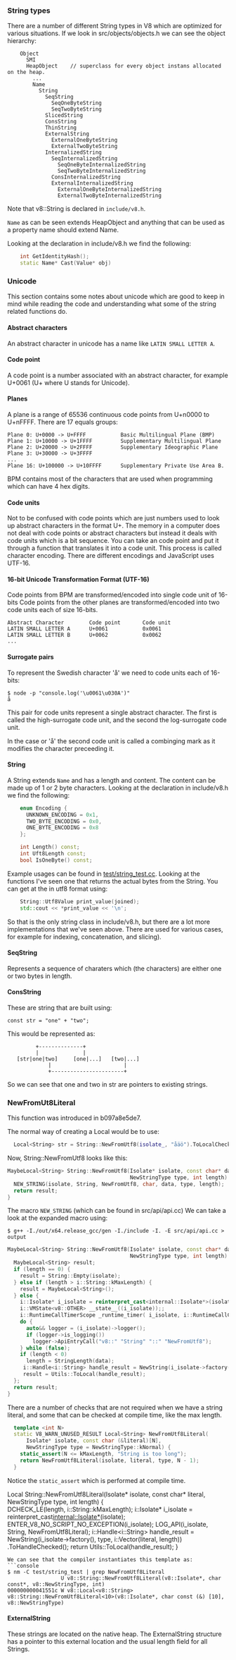 ### String types
There are a number of different String types in V8 which are optimized for various situations.
If we look in src/objects/objects.h we can see the object hierarchy:
```
    Object
      SMI
      HeapObject    // superclass for every object instans allocated on the heap.
        ...
        Name
          String
            SeqString
              SeqOneByteString
              SeqTwoByteString
            SlicedString
            ConsString
            ThinString
            ExternalString
              ExternalOneByteString
              ExternalTwoByteString
            InternalizedString
              SeqInternalizedString
                SeqOneByteInternalizedString
                SeqTwoByteInternalizedString
              ConsInternalizedString
              ExternalInternalizedString
                ExternalOneByteInternalizedString
                ExternalTwoByteInternalizedString
```

Note that v8::String is declared in `include/v8.h`.

`Name` as can be seen extends HeapObject and anything that can be used as a
property name should extend Name.

Looking at the declaration in include/v8.h we find the following:
```c++
    int GetIdentityHash();
    static Name* Cast(Value* obj)
```

### Unicode
This section contains some notes about unicode which are good to keep in mind
while reading the code and understanding what some of the string related
functions do.

#### Abstract characters
An abstract character in unicode has a name like `LATIN SMALL LETTER A`.

#### Code point
A code point is a number associated with an abstract character, for example
U+0061 (U+<hex> where U stands for Unicode).

#### Planes
A plane is a range of 65536 continuous code points from U+n0000 to U+nFFFF.
There are 17 equals groups:
```
Plane 0: U+0000 -> U+FFFF           Basic Multilingual Plane (BMP)
Plane 1: U+10000 -> U+1FFFF         Supplementary Multilingual Plane
Plane 2: U+20000 -> U+2FFFF         Supplementary Ideographic Plane
Plane 3: U+30000 -> U+3FFFF
...
Plane 16: U+100000 -> U+10FFFF      Supplementary Private Use Area B.
```
BPM contains most of the characters that are used when programming which can
have 4 hex digits.

#### Code units
Not to be confused with code points which are just numbers used to look up
abstract characters in the format U+<hex>. The memory in a computer does not
deal with code points or abstract characters but instead it deals with code
units which is a bit sequence.
You can take an code point and put it through a function that translates
it into a code unit. This process is called character encoding. There are different
encodings and JavaScript uses UTF-16.

#### 16-bit Unicode Transformation Format (UTF-16)
Code points from BPM are transformed/encoded into single code unit of 16-bits
Code points from the other planes are transformed/encoded into two code units
each of size 16-bits.


```
Abstract Character        Code point       Code unit
LATIN SMALL LETTER A      U+0061           0x0061
LATIN SMALL LETTER B      U+0062           0x0062
...
```

#### Surrogate pairs
To represent the Swedish character 'å' we need to code units each of 16-bits:
```console
$ node -p "console.log('\u0061\u030A')"
å
```
This pair for code units represent a single abstract character. The first is
called the high-surrogate code unit, and the second the log-surrogate code unit.

In the case or 'å' the second code unit is called a combinging mark as it modifies
the character preceeding it.


#### String
A String extends `Name` and has a length and content. The content can be made
up of 1 or 2 byte characters.
Looking at the declaration in include/v8.h we find the following:
```c++
    enum Encoding {
      UNKNOWN_ENCODING = 0x1,
      TWO_BYTE_ENCODING = 0x0,
      ONE_BYTE_ENCODING = 0x8
    };

    int Length() const;
    int Uft8Length const;
    bool IsOneByte() const;
```
Example usages can be found in [test/string_test.cc](./test/string_test.cc).
Looking at the functions I've seen one that returns the actual bytes
from the String. You can get at the in utf8 format using:
```c++
    String::Utf8Value print_value(joined);
    std::cout << *print_value << '\n';
```
So that is the only string class in include/v8.h, but there are a lot more
implementations that we've seen above. There are used for various cases, for
example for indexing, concatenation, and slicing).

#### SeqString
Represents a sequence of charaters which (the characters) are either one or two
bytes in length.

#### ConsString
These are string that are built using:

    const str = "one" + "two";

This would be represented as:
```
         +--------------+
         |              | 
   [str|one|two]     [one|...]   [two|...]
             |                       |
             +-----------------------+
```
So we can see that one and two in str are pointers to existing strings. 

### NewFromUt8Literal
This function was introduced in b097a8e5de7.

The normal way of creating a Local<String> would be to use:
```c++
  Local<String> str = String::NewFromUtf8(isolate_, "åäö").ToLocalChecked();    
```
Now, String::NewFromUtf8 looks like this:
```c++
MaybeLocal<String> String::NewFromUtf8(Isolate* isolate, const char* data,           
                                       NewStringType type, int length) {        
  NEW_STRING(isolate, String, NewFromUtf8, char, data, type, length);           
  return result;                                                                
}
```
The macro `NEW_STRING` (which can be found in src/api/api.cc) 
We can take a look at the expanded macro using:
```console
$ g++ -I./out/x64.release_gcc/gen -I./include -I. -E src/api/api.cc > output
```
```c++
MaybeLocal<String> String::NewFromUtf8(Isolate* isolate, const char* data,      
                                       NewStringType type, int length) {        
  MaybeLocal<String> result;
  if (length == 0) {
    result = String::Empty(isolate);
  } else if (length > i::String::kMaxLength) {
    result = MaybeLocal<String>();
  } else {
    i::Isolate* i_isolate = reinterpret_cast<internal::Isolate*>(isolate);
    i::VMState<v8::OTHER> __state__((i_isolate));;
    i::RuntimeCallTimerScope _runtime_timer( i_isolate, i::RuntimeCallCounterId::kAPI_String_NewFromUtf8);
    do {
      auto&& logger = (i_isolate)->logger();
      if (logger->is_logging())
        logger->ApiEntryCall("v8::" "String" "::" "NewFromUtf8");
    } while (false);
    if (length < 0)
      length = StringLength(data);
     i::Handle<i::String> handle_result = NewString(i_isolate->factory(), type, i::Vector<const char>(data, length)) .ToHandleChecked();
     result = Utils::ToLocal(handle_result);
  };
  return result;                                                                
}
```
There are a number of checks that are not required when we have a string literal,
and some that can be checked at compile time, like the max length. 
```c++
  template <int N>                                                              
  static V8_WARN_UNUSED_RESULT Local<String> NewFromUtf8Literal(                
      Isolate* isolate, const char (&literal)[N],                                    
      NewStringType type = NewStringType::kNormal) {                                 
    static_assert(N <= kMaxLength, "String is too long");                       
    return NewFromUtf8Literal(isolate, literal, type, N - 1);                        
  }                                                                                  
```
Notice the `static_assert` which is performed at compile time.
          

Local<String> String::NewFromUtf8Literal(Isolate* isolate, const char* literal, 
                                         NewStringType type, int length) {           
  DCHECK_LE(length, i::String::kMaxLength);
  i::Isolate* i_isolate = reinterpret_cast<internal::Isolate*>(isolate);
  ENTER_V8_NO_SCRIPT_NO_EXCEPTION(i_isolate);
  LOG_API(i_isolate, String, NewFromUtf8Literal);
  i::Handle<i::String> handle_result =
      NewString(i_isolate->factory(), type,
                i::Vector<const char>(literal, length))
          .ToHandleChecked();
  return Utils::ToLocal(handle_result);
}
```
We can see that the compiler instantiates this template as:
```console
$ nm -C test/string_test | grep NewFromUtf8Literal
                 U v8::String::NewFromUtf8Literal(v8::Isolate*, char const*, v8::NewStringType, int)
000000000041551c W v8::Local<v8::String> v8::String::NewFromUtf8Literal<10>(v8::Isolate*, char const (&) [10], v8::NewStringType)
```


#### ExternalString
These strings are located on the native heap. The ExternalString structure has a
pointer to this external location and the usual length field for all Strings.

